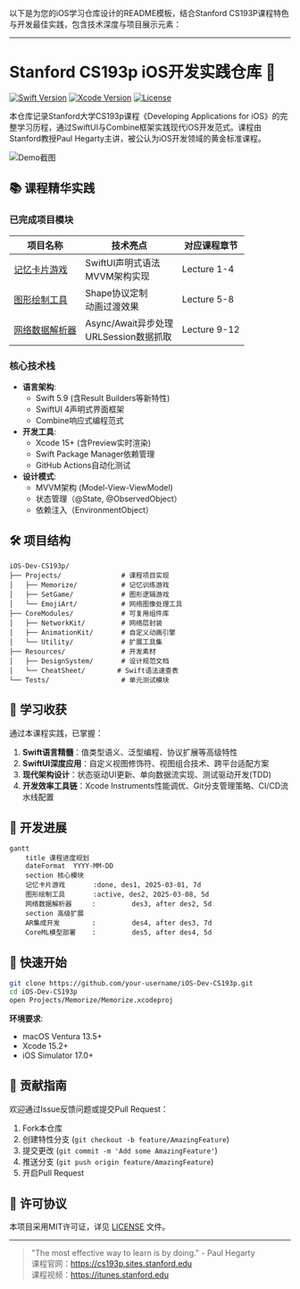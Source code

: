 以下是为您的iOS学习仓库设计的README模板，结合Stanford CS193P课程特色与开发最佳实践，包含技术深度与项目展示元素：

---

# Stanford CS193p iOS开发实践仓库 🚀

[![Swift Version](https://img.shields.io/badge/Swift-5.9-orange.svg)](https://swift.org/)
[![Xcode Version](https://img.shields.io/badge/Xcode-15+-blue.svg)](https://developer.apple.com/xcode/)
[![License](https://img.shields.io/badge/License-MIT-green.svg)](LICENSE)

本仓库记录Stanford大学CS193p课程《Developing Applications for iOS》的完整学习历程，通过SwiftUI与Combine框架实践现代iOS开发范式。课程由Stanford教授Paul Hegarty主讲，被公认为iOS开发领域的黄金标准课程。

![Demo截图](docs/demo.gif) <!-- 建议添加项目演示GIF -->

## 📚 课程精华实践
### 已完成项目模块
| 项目名称 | 技术亮点 | 对应课程章节 |
|---------|---------|-------------|
| [记忆卡片游戏](Projects/Memorize/) | SwiftUI声明式语法<br>MVVM架构实现 | Lecture 1-4 |
| [图形绘制工具](Projects/SetGame/) | Shape协议定制<br>动画过渡效果 | Lecture 5-8 | 
| [网络数据解析器](Projects/EmojiArt/) | Async/Await异步处理<br>URLSession数据抓取 | Lecture 9-12 |

### 核心技术栈
- **语言架构**: 
  - Swift 5.9 (含Result Builders等新特性)
  - SwiftUI 4声明式界面框架
  - Combine响应式编程范式
- **开发工具**:
  - Xcode 15+ (含Preview实时渲染)
  - Swift Package Manager依赖管理
  - GitHub Actions自动化测试
- **设计模式**:
  - MVVM架构 (Model-View-ViewModel)
  - 状态管理（@State, @ObservedObject）
  - 依赖注入（EnvironmentObject）

## 🛠️ 项目结构
```
iOS-Dev-CS193p/
├── Projects/               # 课程项目实现
│   ├── Memorize/           # 记忆训练游戏
│   ├── SetGame/            # 图形逻辑游戏
│   └── EmojiArt/           # 网络图像处理工具
├── CoreModules/            # 可复用组件库
│   ├── NetworkKit/         # 网络层封装
│   ├── AnimationKit/       # 自定义动画引擎
│   └── Utility/            # 扩展工具集
├── Resources/              # 开发素材
│   ├── DesignSystem/       # 设计规范文档
│   └── CheatSheet/        # Swift语法速查表
└── Tests/                  # 单元测试模块
```

## 🌟 学习收获
通过本课程实践，已掌握：
1. **Swift语言精髓**：值类型语义、泛型编程、协议扩展等高级特性
2. **SwiftUI深度应用**：自定义视图修饰符、视图组合技术、跨平台适配方案
3. **现代架构设计**：状态驱动UI更新、单向数据流实现、测试驱动开发(TDD)
4. **开发效率工具链**：Xcode Instruments性能调优、Git分支管理策略、CI/CD流水线配置

## 🚧 开发进展
```mermaid
gantt
    title 课程进度规划
    dateFormat  YYYY-MM-DD
    section 核心模块
    记忆卡片游戏       :done, des1, 2025-03-01, 7d
    图形绘制工具       :active, des2, 2025-03-08, 5d
    网络数据解析器     :         des3, after des2, 5d
    section 高级扩展
    AR集成开发        :         des4, after des3, 7d
    CoreML模型部署    :         des5, after des4, 5d
```

## 🚀 快速开始
```bash
git clone https://github.com/your-username/iOS-Dev-CS193p.git
cd iOS-Dev-CS193p
open Projects/Memorize/Memorize.xcodeproj
```
**环境要求**:
- macOS Ventura 13.5+
- Xcode 15.2+
- iOS Simulator 17.0+

## 🤝 贡献指南
欢迎通过Issue反馈问题或提交Pull Request：
1. Fork本仓库
2. 创建特性分支 (`git checkout -b feature/AmazingFeature`)
3. 提交更改 (`git commit -m 'Add some AmazingFeature'`)
4. 推送分支 (`git push origin feature/AmazingFeature`)
5. 开启Pull Request

## 📜 许可协议
本项目采用MIT许可证，详见 [LICENSE](LICENSE) 文件。

---

> "The most effective way to learn is by doing." - Paul Hegarty  
> 课程官网：https://cs193p.sites.stanford.edu  
> 课程视频：https://itunes.stanford.edu
